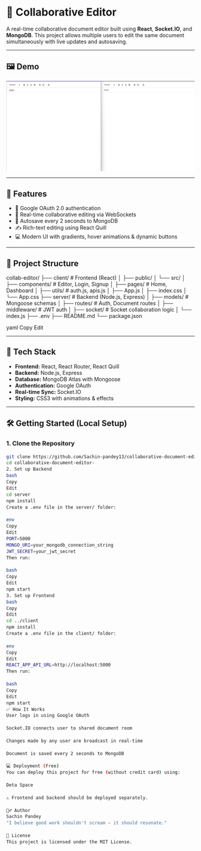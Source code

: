 # 📝 Collaborative Editor

A real-time collaborative document editor built using **React**, **Socket.IO**, and **MongoDB**. This project allows multiple users to edit the same document simultaneously with live updates and autosaving.

---

## 🖼️ Demo

![Editor Demo](https://raw.githubusercontent.com/Sachin-pandey13/collaborative-document-editor-/main/editor.png)

---

## 🚀 Features

- 🔐 Google OAuth 2.0 authentication  
- 🧠 Real-time collaborative editing via WebSockets  
- 💾 Autosave every 2 seconds to MongoDB  
- ✍️ Rich-text editing using React Quill  
- 💻 Modern UI with gradients, hover animations & dynamic buttons  

---

## 📁 Project Structure

collab-editor/
├── client/ # Frontend (React)
│ ├── public/
│ └── src/
│ ├── components/ # Editor, Login, Signup
│ ├── pages/ # Home, Dashboard
│ ├── utils/ # auth.js, apis.js
│ ├── App.js
│ ├── index.css
│ └── App.css
├── server/ # Backend (Node.js, Express)
│ ├── models/ # Mongoose schemas
│ ├── routes/ # Auth, Document routes
│ ├── middleware/ # JWT auth
│ ├── socket/ # Socket collaboration logic
│ └── index.js
├── .env
├── README.md
└── package.json

yaml
Copy
Edit

---

## 🔧 Tech Stack

- **Frontend:** React, React Router, React Quill  
- **Backend:** Node.js, Express  
- **Database:** MongoDB Atlas with Mongoose  
- **Authentication:** Google OAuth  
- **Real-time Sync:** Socket.IO  
- **Styling:** CSS3 with animations & effects  

---

## 🛠️ Getting Started (Local Setup)

### 1. Clone the Repository

```bash
git clone https://github.com/Sachin-pandey13/collaborative-document-editor-.git
cd collaborative-document-editor-
2. Set up Backend
bash
Copy
Edit
cd server
npm install
Create a .env file in the server/ folder:

env
Copy
Edit
PORT=5000
MONGO_URI=your_mongodb_connection_string
JWT_SECRET=your_jwt_secret
Then run:

bash
Copy
Edit
npm start
3. Set up Frontend
bash
Copy
Edit
cd ../client
npm install
Create a .env file in the client/ folder:

env
Copy
Edit
REACT_APP_API_URL=http://localhost:5000
Then run:

bash
Copy
Edit
npm start
✅ How It Works
User logs in using Google OAuth

Socket.IO connects user to shared document room

Changes made by any user are broadcast in real-time

Document is saved every 2 seconds to MongoDB

💻 Deployment (Free)
You can deploy this project for free (without credit card) using:

Deta Space

⚠️ Frontend and backend should be deployed separately.

🙋‍♂️ Author
Sachin Pandey
"I believe good work shouldn't scream — it should resonate."

📄 License
This project is licensed under the MIT License.
